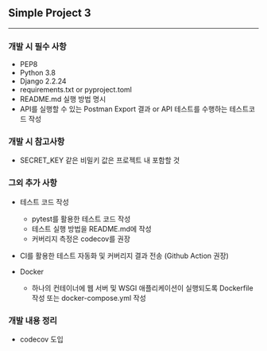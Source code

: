 ## Simple Project 3 ##

----

### 개발 시 필수 사항 

- PEP8
- Python 3.8
- Django 2.2.24
- requirements.txt or pyproject.toml
- README.md 실행 방법 명시
- API를 실행할 수 있는 Postman Export 결과 or API 테스트를 수행하는 테스트코드 작성

### 개발 시 참고사항
- SECRET_KEY 같은 비밀키 값은 프로젝트 내 포함할 것


### 그외 추가 사항
- 테스트 코드 작성
    - pytest를 활용한 테스트 코드 작성
    - 테스트 실행 방법을 README.md에 작성
    - 커버리지 측정은 codecov를 권장

- CI를 활용한 테스트 자동화 및 커버리지 결과 전송 (Github Action 권장)

- Docker
    - 하나의 컨테이너에 웹 서버 및 WSGI 애플리케이션이 실행되도록 Dockerfile 작성 또는 docker-compose.yml 작성



### 개발 내용 정리

- codecov 도입
